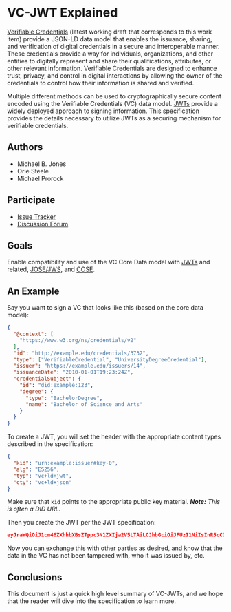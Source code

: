 # VC-JWT Explained

[Verifiable Credentials](https://w3c.github.io/vc-data-model/) (latest
working draft that corresponds to this work item) provide a JSON-LD data
model that enables the issuance, sharing, and verification of digital
credentials in a secure and interoperable manner. These credentials
provide a way for individuals, organizations, and other entities to digitally
represent and share their qualifications, attributes, or other relevant
information. Verifiable Credentials are designed to enhance trust,
privacy, and control in digital interactions by allowing the owner of
the credentials to control how their information is shared and verified.

Multiple different methods can be used to cryptographically secure 
content encoded using the Verifiable Credentials (VC) data model. 
[JWTs](https://www.rfc-editor.org/rfc/rfc7519) provide a
widely deployed approach to signing information. This specification
provides the details necessary to utilize JWTs as a securing mechanism
for verifiable credentials.

## Authors

* Michael B. Jones
* Orie Steele
* Michael Prorock

## Participate

* [Issue Tracker](https://github.com/w3c/vc-jwt/issues)
* [Discussion Forum](https://lists.w3.org/Archives/Public/public-vc-wg/)

## Goals

Enable compatibility and use of the VC Core Data model with
[JWTs](https://www.rfc-editor.org/rfc/rfc7519) and related,
[JOSE/JWS](https://www.rfc-editor.org/rfc/rfc7515.html), and
[COSE](https://www.rfc-editor.org/rfc/rfc8152).

## An Example

Say you want to sign a VC that looks like this (based on the core data
model):

```json
{
  "@context": [
    "https://www.w3.org/ns/credentials/v2"
  ],
  "id": "http://example.edu/credentials/3732",
  "type": ["VerifiableCredential", "UniversityDegreeCredential"],
  "issuer": "https://example.edu/issuers/14",
  "issuanceDate": "2010-01-01T19:23:24Z",
  "credentialSubject": {
    "id": "did:example:123",
    "degree": {
      "type": "BachelorDegree",
      "name": "Bachelor of Science and Arts"
    }
  }
}
```

To create a JWT, you will set the header with the appropriate content
types described in the specification:

```json
{
  "kid": "urn:example:issuer#key-0",
  "alg": "ES256",
  "typ": "vc+ld+jwt",
  "cty": "vc+ld+json"
}
```

Make sure that `kid` points to the appropriate public key
material.  <i><b>Note:</b> This is often a DID URL.</i>

Then you create the JWT per the JWT specification:

```json
eyJraWQiOiJ1cm46ZXhhbXBsZTppc3N1ZXIja2V5LTAiLCJhbGciOiJFUzI1NiIsInR5cCI6InZjK2xkK2p3dCIsImN0eSI6InZjK2xkK2pzb24ifQ.eyJAY29udGV4dCI6WyJodHRwczovL3d3dy53My5vcmcvbnMvY3JlZGVudGlhbHMvdjIiXSwiaWQiOiJodHRwOi8vZXhhbXBsZS5lZHUvY3JlZGVudGlhbHMvMzczMiIsInR5cGUiOlsiVmVyaWZpYWJsZUNyZWRlbnRpYWwiLCJVbml2ZXJzaXR5RGVncmVlQ3JlZGVudGlhbCJdLCJpc3N1ZXIiOiJodHRwczovL2V4YW1wbGUuZWR1L2lzc3VlcnMvMTQiLCJpc3N1YW5jZURhdGUiOiIyMDEwLTAxLTAxVDE5OjIzOjI0WiIsImNyZWRlbnRpYWxTdWJqZWN0Ijp7ImlkIjoiZGlkOmV4YW1wbGU6MTIzIiwiZGVncmVlIjp7InR5cGUiOiJCYWNoZWxvckRlZ3JlZSIsIm5hbWUiOiJCYWNoZWxvciBvZiBTY2llbmNlIGFuZCBBcnRzIn19fQ.pfbhgWlTUZA8WmoFbi8WEIUFyC_lSQaAswoW87D1YeimdWZLq4MiJ3o-CmTkvkEQFhffvRiCzmkhxjS_R_RdOw
```

Now you can exchange this with other parties as desired, and know that the
data in the VC has not been tampered with, who it was issued by, etc.

## Conclusions

This document is just a quick high level summary of VC-JWTs, and we hope
that the reader will dive into the specification to learn more.
